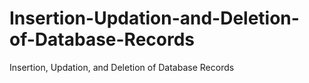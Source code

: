 # Insertion-Updation-and-Deletion-of-Database-Records
Insertion, Updation, and Deletion of Database Records

